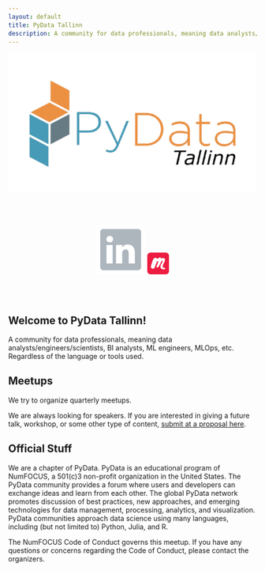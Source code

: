 ```yaml
---
layout: default
title: PyData Tallinn
description: A community for data professionals, meaning data analysts/engineers/scientists, BI analysts, ML engineers, MLOps, etc. Regardless of the language or tools used.
---
```


<center><img src="img/pydata-tallinn-removebg-preview.png" width="600"/></center>

<br /><br />

<center>
  <a class="icon-link" target="_blank" href="https://www.linkedin.com/company/pydata-tallinn/"><img src="icons/linkedin.svg"/></a>
  <a class="icon-link" target="_blank" href="https://www.meetup.com/pydata-tallinn/"><img src="icons/meetup-svgrepo-com.svg" width="44"/></a>
</center>

<br /><br />

## Welcome to PyData Tallinn!

A community for data professionals, meaning data analysts/engineers/scientists, BI analysts, ML engineers, MLOps, etc. Regardless of the language or tools used.

## Meetups

We try to organize quarterly meetups. 

We are always looking for speakers. If you are interested in giving a future talk, workshop, or some other type of content, [submit at a proposal here](https://forms.gle/p67CDXR7pxzwRaa98).


## Official Stuff

We are a chapter of PyData. PyData is an educational program of NumFOCUS, a 501(c)3 non-profit organization in the United States. The PyData community provides a forum where users and developers can exchange ideas and learn from each other. The global PyData network promotes discussion of best practices, new approaches, and emerging technologies for data management, processing, analytics, and visualization. PyData communities approach data science using many languages, including (but not limited to) Python, Julia, and R.

The NumFOCUS Code of Conduct governs this meetup. If you have any questions or concerns regarding the Code of Conduct, please contact the organizers.
